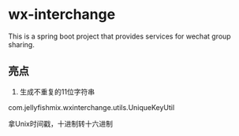# wx-interchange
This is a spring boot project that provides services for wechat group sharing.

## 亮点

1. 生成不重复的11位字符串

com.jellyfishmix.wxinterchange.utils.UniqueKeyUtil

拿Unix时间戳，十进制转十六进制
